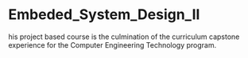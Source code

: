 # Embeded_System_Design_II
his project based course is the culmination of the curriculum capstone experience for the Computer Engineering Technology program. 
